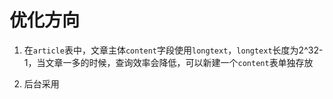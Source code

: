 # 优化方向
1. 在`article`表中，文章主体`content`字段使用`longtext`，`longtext`长度为2^32-1，当文章一多的时候，查询效率会降低，可以新建一个`content`表单独存放

2. 后台采用
